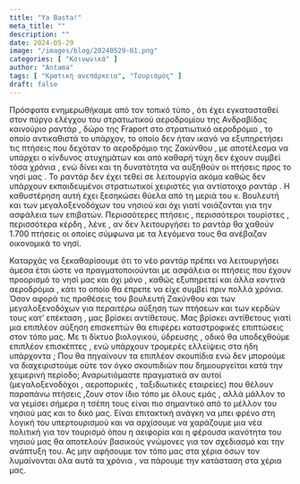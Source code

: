 ```yaml
---
title: "Ya Basta!"
meta_title: ""
description: ""
date: 2024-05-29
image: "/images/blog/20240529-01.png"
categories: [ "Κοινωνικά" ]
author: "Antama"
tags: [ "Κρατική ανεπάρκεια", "Τουρισμός" ]
draft: false
---
```


Πρόσφατα ενημερωθήκαμε από τον τοπικό τύπο , ότι έχει εγκατασταθεί στον πύργο ελέγχου του στρατιωτικού αεροδρομίου της
Ανδραβίδας καινούριο ραντάρ , δώρο της Fraport στο στρατιωτικό αεροδρόμιο , το οποίο αντικαθιστά το υπάρχον, το οποίο
δεν ήταν ικανό να εξυπηρετήσει τις πτήσεις που δεχόταν το αεροδρόμιο της Ζακύνθου , με αποτέλεσμα να υπάρχει ο κίνδυνος
ατυχημάτων και από καθαρή τύχη δεν έχουν συμβεί τόσα χρόνια , ενώ δίνει και τη δυνατότητα να αυξηθούν οι πτήσεις προς το
νησί μας . Το ραντάρ δεν έχει τεθεί σε λειτουργία ακόμα καθώς δεν υπάρχουν εκπαιδευμένοι στρατιωτικοί χειριστές για
αντίστοιχο ραντάρ . Η καθυστέρηση αυτή έχει ξεσηκώσει θύελα από τη μεριά του κ. Βουλευτή και των μεγαλοξενοδόχων του
νησιού και όχι γιατί νοιάζονται για την ασφάλεια των επιβατών. Περισσότερες πτήσεις , περισσότεροι τουρίστες ,
περισσότερα κέρδη , λένε , αν δεν λειτουργήσει το ραντάρ θα χαθούν 1.700 πτήσεις οι οποίες σύμφωνα με τα λεγόμενα τους
θα ανέβαζαν οικονομικά το νησί.

Καταρχάς να ξεκαθαρίσουμε ότι το νέο ραντάρ πρέπει να λειτουργήσει άμεσα έτσι ώστε να πραγματοποιούνται με ασφάλεια οι
πτήσεις που έχουν προορισμό το νησί μας και όχι μόνο , καθώς εξυπηρετεί και άλλα κοντινά αεροδρόμια , κάτι το οποίο θα
έπρεπε να είχε συμβεί πριν πολλά χρόνια. Όσον αφορά τις προθέσεις του βουλευτή Ζακύνθου και των μεγαλοξενοδόχων για
περαιτέρω αύξηση των πτήσεων και των κερδών τους κατ’ επέκταση , μας βρίσκει αντίθετους. Μας βρίσκει αντίθετους γιατί
μια επιπλέον αύξηση επισκεπτών θα επιφέρει καταστροφικές επιπτώσεις στον τόπο μας. Με τι δίκτυο βιολογικού, ύδρευσης ,
οδικό θα υποδεχθούμε επιπλέον επισκέπτες , ενώ υπάρχουν τρομερές ελλείψεις στα ήδη υπάρχοντα ; Που θα πηγαίνουν τα
επιπλέον σκουπίδια ενώ δεν μπορούμε να διαχειριστούμε ούτε τον όγκο σκουπιδιών που δημιουργείται κατά την χειμερινή
περίοδο; Αναρωτιόμαστε πραγματικά αν αυτοί (μεγαλοξενοδόχοι , αεροπορικές , ταξιδιωτικές εταιρείες) που θέλουν παραπάνω
πτήσεις ,ζουν στον ίδιο τόπο με όλους εμάς , αλλά μάλλον το να γεμίσει σήμερα η τσέπη τους είναι πιο σημαντικό από το
μέλλον του νησιού μας και το δικό μας. Είναι επιτακτική ανάγκη να μπει φρένο στη λογική του υπερτουρισμού και να
αρχίσουμε να χαράζουμε μια νέα πολιτική για τον τουρισμό όπου η αειφορία και η φέρουσα ικανότητα του νησιού μας θα
αποτελούν βασικούς γνώμονες για τον σχεδιασμό και την ανάπτυξη του. Ας μην αφήσουμε τον τόπο μας στα χέρια όσων τον
λυμαίνονται όλα αυτά τα χρόνια , να πάρουμε την κατάσταση στα χέρια μας.


